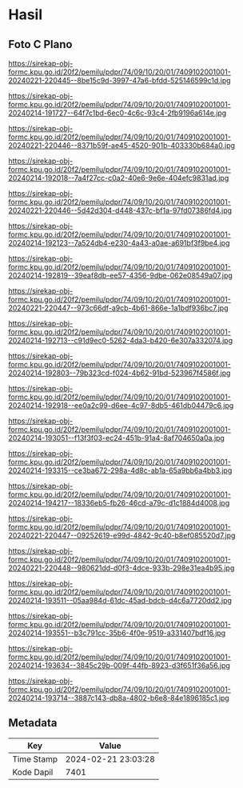 # Hasil

## Foto C Plano

https://sirekap-obj-formc.kpu.go.id/20f2/pemilu/pdpr/74/09/10/20/01/7409102001001-20240221-220445--8be15c9d-3997-47a6-bfdd-525146599c1d.jpg

https://sirekap-obj-formc.kpu.go.id/20f2/pemilu/pdpr/74/09/10/20/01/7409102001001-20240214-191727--64f7c1bd-6ec0-4c6c-93c4-2fb9196a614e.jpg

https://sirekap-obj-formc.kpu.go.id/20f2/pemilu/pdpr/74/09/10/20/01/7409102001001-20240221-220446--8371b59f-ae45-4520-901b-403330b684a0.jpg

https://sirekap-obj-formc.kpu.go.id/20f2/pemilu/pdpr/74/09/10/20/01/7409102001001-20240214-192018--7a4f27cc-c0a2-40e6-9e6e-404efc9831ad.jpg

https://sirekap-obj-formc.kpu.go.id/20f2/pemilu/pdpr/74/09/10/20/01/7409102001001-20240221-220446--5d42d304-d448-437c-bf1a-97fd07386fd4.jpg

https://sirekap-obj-formc.kpu.go.id/20f2/pemilu/pdpr/74/09/10/20/01/7409102001001-20240214-192123--7a524db4-e230-4a43-a0ae-a691bf3f9be4.jpg

https://sirekap-obj-formc.kpu.go.id/20f2/pemilu/pdpr/74/09/10/20/01/7409102001001-20240214-192819--39eaf8db-ee57-4356-9dbe-062e08549a07.jpg

https://sirekap-obj-formc.kpu.go.id/20f2/pemilu/pdpr/74/09/10/20/01/7409102001001-20240221-220447--973c66df-a9cb-4b61-866e-1a1bdf936bc7.jpg

https://sirekap-obj-formc.kpu.go.id/20f2/pemilu/pdpr/74/09/10/20/01/7409102001001-20240214-192713--c91d9ec0-5262-4da3-b420-6e307a332074.jpg

https://sirekap-obj-formc.kpu.go.id/20f2/pemilu/pdpr/74/09/10/20/01/7409102001001-20240214-192803--79b323cd-f024-4b62-91bd-523967f4586f.jpg

https://sirekap-obj-formc.kpu.go.id/20f2/pemilu/pdpr/74/09/10/20/01/7409102001001-20240214-192918--ee0a2c99-d6ee-4c97-8db5-461db04479c6.jpg

https://sirekap-obj-formc.kpu.go.id/20f2/pemilu/pdpr/74/09/10/20/01/7409102001001-20240214-193051--f13f3f03-ec24-451b-91a4-8af704650a0a.jpg

https://sirekap-obj-formc.kpu.go.id/20f2/pemilu/pdpr/74/09/10/20/01/7409102001001-20240214-193315--ce3ba672-298a-4d8c-ab1a-65a9bb6a4bb3.jpg

https://sirekap-obj-formc.kpu.go.id/20f2/pemilu/pdpr/74/09/10/20/01/7409102001001-20240214-194217--18336eb5-fb26-46cd-a79c-d1c1884d4008.jpg

https://sirekap-obj-formc.kpu.go.id/20f2/pemilu/pdpr/74/09/10/20/01/7409102001001-20240221-220447--09252619-e99d-4842-9c40-b8ef085520d7.jpg

https://sirekap-obj-formc.kpu.go.id/20f2/pemilu/pdpr/74/09/10/20/01/7409102001001-20240221-220448--980621dd-d0f3-4dce-933b-298e31ea4b95.jpg

https://sirekap-obj-formc.kpu.go.id/20f2/pemilu/pdpr/74/09/10/20/01/7409102001001-20240214-193511--05aa984d-61dc-45ad-bdcb-d4c6a7720dd2.jpg

https://sirekap-obj-formc.kpu.go.id/20f2/pemilu/pdpr/74/09/10/20/01/7409102001001-20240214-193551--b3c791cc-35b6-4f0e-9519-a331407bdf16.jpg

https://sirekap-obj-formc.kpu.go.id/20f2/pemilu/pdpr/74/09/10/20/01/7409102001001-20240214-193634--3845c29b-009f-44fb-8923-d3f651f36a56.jpg

https://sirekap-obj-formc.kpu.go.id/20f2/pemilu/pdpr/74/09/10/20/01/7409102001001-20240214-193714--3887c143-db8a-4802-b6e8-84e1896185c1.jpg


## Metadata

| Key        | Value               |
| ---------- | ------------------- |
| Time Stamp | 2024-02-21 23:03:28 |
| Kode Dapil | 7401                |




